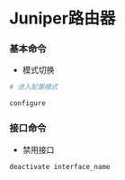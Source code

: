 # Juniper路由器


### 基本命令

* 模式切换

```bash
# 进入配置模式

configure
```


### 接口命令

* 禁用接口

```bash
deactivate interface_name
```
